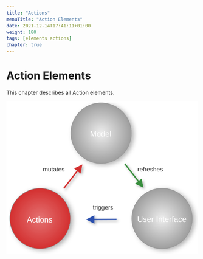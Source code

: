 ```yaml
---
title: "Actions"
menuTitle: "Action Elements"
date: 2021-12-14T17:41:11+01:00
weight: 180
tags: [elements actions]
chapter: true
---
```


# Action Elements

This chapter describes all Action elements.

![Fore Actions](/images/actions.svg)





